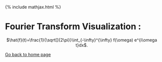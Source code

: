 {% include mathjax.html %}

# Fourier Transform Visualization :

<p align="center"> $\hat{f}(t)=\frac{1}{\sqrt[]{2\pi}}\int_{-\infty}^{\infty} f(\omega) e^{i\omega t}dx$. </p>



[Go back to home page](/README.md)
